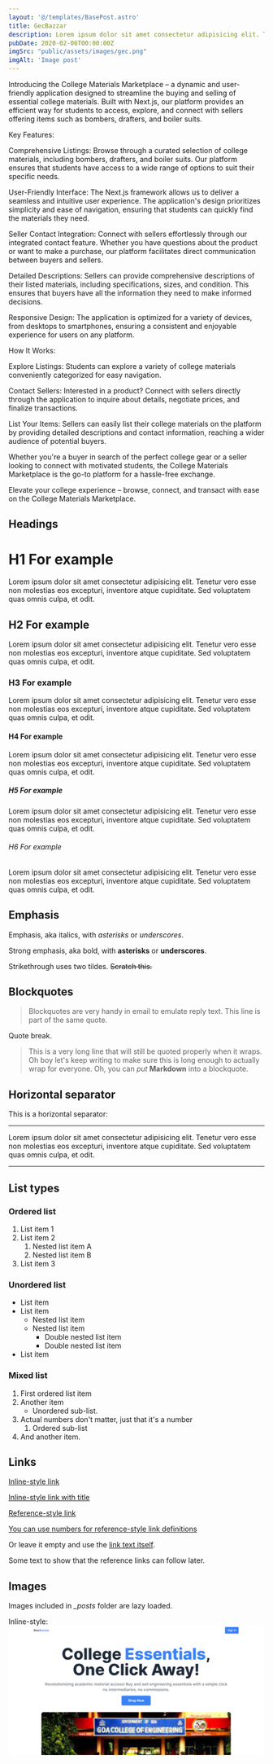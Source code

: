 ```yaml
---
layout: '@/templates/BasePost.astro'
title: GecBazzar
description: Lorem ipsum dolor sit amet consectetur adipisicing elit. Tenetur vero esse non molestias eos excepturi.
pubDate: 2020-02-06T00:00:00Z
imgSrc: "public/assets/images/gec.png"
imgAlt: 'Image post'
---
```



Introducing the College Materials Marketplace – a dynamic and user-friendly application designed to streamline the buying and selling of essential college materials. Built with Next.js, our platform provides an efficient way for students to access, explore, and connect with sellers offering items such as bombers, drafters, and boiler suits.

Key Features:

Comprehensive Listings: Browse through a curated selection of college materials, including bombers, drafters, and boiler suits. Our platform ensures that students have access to a wide range of options to suit their specific needs.

User-Friendly Interface: The Next.js framework allows us to deliver a seamless and intuitive user experience. The application's design prioritizes simplicity and ease of navigation, ensuring that students can quickly find the materials they need.

Seller Contact Integration: Connect with sellers effortlessly through our integrated contact feature. Whether you have questions about the product or want to make a purchase, our platform facilitates direct communication between buyers and sellers.

Detailed Descriptions: Sellers can provide comprehensive descriptions of their listed materials, including specifications, sizes, and condition. This ensures that buyers have all the information they need to make informed decisions.

Responsive Design: The application is optimized for a variety of devices, from desktops to smartphones, ensuring a consistent and enjoyable experience for users on any platform.

How It Works:

Explore Listings: Students can explore a variety of college materials conveniently categorized for easy navigation.

Contact Sellers: Interested in a product? Connect with sellers directly through the application to inquire about details, negotiate prices, and finalize transactions.

List Your Items: Sellers can easily list their college materials on the platform by providing detailed descriptions and contact information, reaching a wider audience of potential buyers.

Whether you're a buyer in search of the perfect college gear or a seller looking to connect with motivated students, the College Materials Marketplace is the go-to platform for a hassle-free exchange.

Elevate your college experience – browse, connect, and transact with ease on the College Materials Marketplace.

## Headings

# H1 For example

Lorem ipsum dolor sit amet consectetur adipisicing elit. Tenetur vero esse non molestias eos excepturi, inventore atque cupiditate. Sed voluptatem quas omnis culpa, et odit.

## H2 For example

Lorem ipsum dolor sit amet consectetur adipisicing elit. Tenetur vero esse non molestias eos excepturi, inventore atque cupiditate. Sed voluptatem quas omnis culpa, et odit.

### H3 For example

Lorem ipsum dolor sit amet consectetur adipisicing elit. Tenetur vero esse non molestias eos excepturi, inventore atque cupiditate. Sed voluptatem quas omnis culpa, et odit.

#### H4 For example

Lorem ipsum dolor sit amet consectetur adipisicing elit. Tenetur vero esse non molestias eos excepturi, inventore atque cupiditate. Sed voluptatem quas omnis culpa, et odit.

##### H5 For example

Lorem ipsum dolor sit amet consectetur adipisicing elit. Tenetur vero esse non molestias eos excepturi, inventore atque cupiditate. Sed voluptatem quas omnis culpa, et odit.

###### H6 For example

Lorem ipsum dolor sit amet consectetur adipisicing elit. Tenetur vero esse non molestias eos excepturi, inventore atque cupiditate. Sed voluptatem quas omnis culpa, et odit.

## Emphasis

Emphasis, aka italics, with _asterisks_ or _underscores_.

Strong emphasis, aka bold, with **asterisks** or **underscores**.

Strikethrough uses two tildes. ~~Scratch this.~~

## Blockquotes

> Blockquotes are very handy in email to emulate reply text.
> This line is part of the same quote.

Quote break.

> This is a very long line that will still be quoted properly when it wraps. Oh boy let's keep writing to make sure this is long enough to actually wrap for everyone. Oh, you can _put_ **Markdown** into a blockquote.

## Horizontal separator

This is a horizontal separator:

---

Lorem ipsum dolor sit amet consectetur adipisicing elit. Tenetur vero esse non molestias eos excepturi, inventore atque cupiditate. Sed voluptatem quas omnis culpa, et odit.

---

## List types

### Ordered list

1. List item 1
2. List item 2
   1. Nested list item A
   2. Nested list item B
3. List item 3

### Unordered list

- List item
- List item
  - Nested list item
  - Nested list item
    - Double nested list item
    - Double nested list item
- List item

### Mixed list

1. First ordered list item
2. Another item
   - Unordered sub-list.
3. Actual numbers don't matter, just that it's a number
   1. Ordered sub-list
4. And another item.

## Links

[Inline-style link](https://gec-ecommerce.vercel.app)

[Inline-style link with title](https://www.google.com "Google's Homepage")

[Reference-style link][arbitrary case-insensitive reference text]

[You can use numbers for reference-style link definitions][1]

Or leave it empty and use the [link text itself].

Some text to show that the reference links can follow later.

[arbitrary case-insensitive reference text]: https://www.mozilla.org
[1]: http://slashdot.org
[link text itself]: http://www.reddit.com

## Images

Images included in _\_posts_ folder are lazy loaded.

Inline-style:
![alt text](src\images\gec.png 'Logo Title Text 1')


